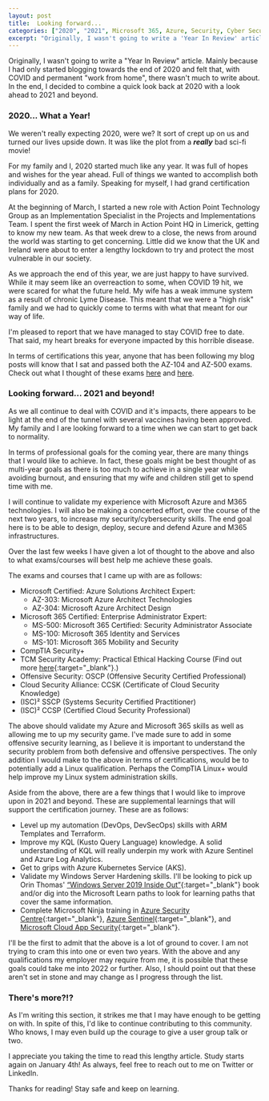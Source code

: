 ```yaml
---
layout: post
title:  Looking forward...
categories: ["2020", "2021", Microsoft 365, Azure, Security, Cyber Security]
excerpt: "Originally, I wasn't going to write a 'Year In Review' article. Mainly because I had only started blogging towards the end of 2020 and felt that, with COVID and permanent 'work from home', there wasn't much to write about. In the end, I decided to combine a quick look back at 2020 with a look ahead to 2021 and beyond."
---
```


Originally, I wasn't going to write a "Year In Review" article. Mainly because I had only started blogging towards the end of 2020 and felt that, with COVID and permanent "work from home", there wasn't much to write about. In the end, I decided to combine a quick look back at 2020 with a look ahead to 2021 and beyond.

### 2020... What a Year!

We weren't really expecting 2020, were we? It sort of crept up on us and turned our lives upside down. It was like the plot from a **_really_** bad sci-fi movie!

For my family and I, 2020 started much like any year. It was full of hopes and wishes for the year ahead. Full of things we wanted to accomplish both individually and as a family. Speaking for myself, I had grand certification plans for 2020.

At the beginning of March, I started a new role with Action Point Technology Group as an Implementation Specialist in the Projects and Implementations Team. I spent the first week of March in Action Point HQ in Limerick, getting to know my new team. As that week drew to a close, the news from around the world was starting to get concerning. Little did we know that the UK and Ireland were about to enter a lengthy lockdown to try and protect the most vulnerable in our society.

As we approach the end of this year, we are just happy to have survived. While it may seem like an overreaction to some, when COVID 19 hit, we were scared for what the future held. My wife has a weak immune system as a result of chronic Lyme Disease. This meant that we were a "high risk" family and we had to quickly come to terms with what that meant for our way of life.

I'm pleased to report that we have managed to stay COVID free to date. That said, my heart breaks for everyone impacted by this horrible disease.

In terms of certifications this year, anyone that has been following my blog posts will know that I sat and passed both the AZ-104 and AZ-500 exams. Check out what I thought of these exams [here](/online-exams-and-az104/) and [here](/az500/).

### Looking forward... 2021 and beyond!

As we all continue to deal with COVID and it's impacts, there appears to be light at the end of the tunnel with several vaccines having been approved. My family and I are looking forward to a time when we can start to get back to normality.

In terms of professional goals for the coming year, there are many things that I would like to achieve. In fact, these goals might be best thought of as multi-year goals as there is too much to achieve in a single year while avoiding burnout, and ensuring that my wife and children still get to spend time with me.

I will continue to validate my experience with Microsoft Azure and M365 technologies. I will also be making a concerted effort, over the course of the next two years, to increase my security/cybersecurity skills. The end goal here is to be able to design, deploy, secure and defend Azure and M365 infrastructures.

Over the last few weeks I have given a lot of thought to the above and also to what exams/courses will best help me achieve these goals.

The exams and courses that I came up with are as follows:

* Microsoft Certified: Azure Solutions Architect Expert:
  * AZ-303: Microsoft Azure Architect Technologies
  * AZ-304: Microsoft Azure Architect Design
* Microsoft 365 Certified: Enterprise Administrator Expert:
  * MS-500: Microsoft 365 Certified: Security Administrator Associate
  * MS-100: Microsoft 365 Identity and Services
  * MS-101: Microsoft 365 Mobility and Security
* CompTIA Security+
* TCM Security Academy: Practical Ethical Hacking Course (Find out more [here](https://academy.tcm-sec.com/p/practical-ethical-hacking-the-complete-course){:target="_blank"}.)
* Offensive Security: OSCP (Offensive Security Certified Professional)
* Cloud Security Alliance: CCSK (Certificate of Cloud Security Knowledge)
* (ISC)² SSCP (Systems Security Certified Practitioner)
* (ISC)² CCSP (Certified Cloud Security Professional)

The above should validate my Azure and Microsoft 365 skills as well as allowing me to up my security game. I've made sure to add in some offensive security learning, as I believe it is important to understand the security problem from both defensive and offensive perspectives. The only addition I would make to the above in terms of certifications, would be to potentially add a Linux qualification. Perhaps the CompTIA Linux+ would help improve my Linux system administration skills.

Aside from the above, there are a few things that I would like to improve upon in 2021 and beyond. These are supplemental learnings that will support the certification journey. These are as follows:

* Level up my automation (DevOps, DevSecOps) skills with ARM Templates and Terraform.
* Improve my KQL (Kusto Query Language) knowledge. A solid understanding of KQL will really underpin my work with Azure Sentinel and Azure Log Analytics.
* Get to grips with Azure Kubernetes Service (AKS).
* Validate my Windows Server Hardening skills. I'll be looking to pick up Orin Thomas' [“Windows Server 2019 Inside Out”](https://www.amazon.co.uk/Windows-Server-2019-Inside-Out/dp/0135492270){:target="_blank"} book and/or dig into the Microsoft Learn paths to look for learning paths that cover the same information.
* Complete Microsoft Ninja training in [Azure Security Centre](https://techcommunity.microsoft.com/t5/azure-security-center/become-an-azure-security-center-ninja/ba-p/1608761){:target="_blank"}, [Azure Sentinel](https://techcommunity.microsoft.com/t5/azure-sentinel/become-an-azure-sentinel-ninja-the-complete-level-400-training/ba-p/1246310){:target="_blank"}, and [Microsoft Cloud App Security](https://techcommunity.microsoft.com/t5/microsoft-security-and/the-microsoft-cloud-app-security-mcas-ninja-training-is-here/ba-p/1877343){:target="_blank"}.

I'll be the first to admit that the above is a lot of ground to cover. I am not trying to cram this into one or even two years. With the above and any qualifications my employer may require from me, it is possible that these goals could take me into 2022 or further. Also, I should point out that these aren't set in stone and may change as I progress through the list.

### There's more?!?

As I'm writing this section, it strikes me that I may have enough to be getting on with. In spite of this, I'd like to continue contributing to this community. Who knows, I may even build up the courage to give a user group talk or two.

I appreciate you taking the time to read this lengthy article. Study starts again on January 4th! As always, feel free to reach out to me on Twitter or LinkedIn.

Thanks for reading! Stay safe and keep on learning.
